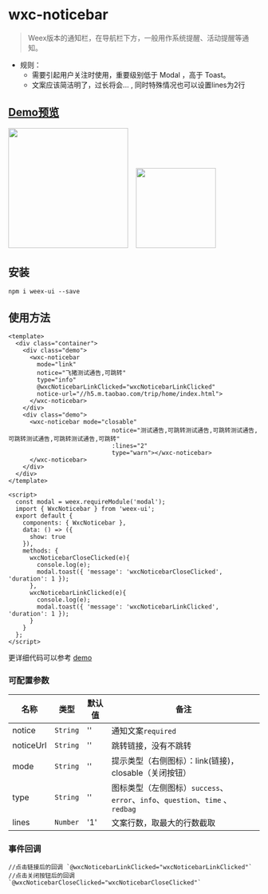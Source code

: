 # wxc-noticebar 

> Weex版本的通知栏，在导航栏下方，一般用作系统提醒、活动提醒等通知。

- 规则：
    - 需要引起用户关注时使用，重要级别低于 Modal ，高于 Toast。
    - 文案应该简洁明了，过长将会... , 同时特殊情况也可以设置lines为2行


## [Demo预览](https://h5.m.taobao.com/trip/wxc-noticebar/index.html?_wx_tpl=https%3A%2F%2Fh5.m.taobao.com%2Ftrip%2Fwxc-noticebar%2Fdemo%2Findex.native-min.js)
<img src="https://gw.alipayobjects.com/zos/rmsportal/OqoNjzRcScxffFCyMpnR.gif" width="240"/>&nbsp;&nbsp;&nbsp;&nbsp;<img src="http://gtms01.alicdn.com/tfs/TB18V3aSpXXXXboXpXXXXXXXXXX-200-200.png" width="160"/>

## 安装

```shell
npm i weex-ui --save
```

## 使用方法

```vue
<template>
  <div class="container">
    <div class="demo">
      <wxc-noticebar
        mode="link"
        notice="飞猪测试通告,可跳转"
        type="info"
        @wxcNoticebarLinkClicked="wxcNoticebarLinkClicked"
        notice-url="//h5.m.taobao.com/trip/home/index.html">
      </wxc-noticebar>
    </div>
    <div class="demo">
      <wxc-noticebar mode="closable"
                             notice="测试通告,可跳转测试通告,可跳转测试通告,可跳转测试通告,可跳转测试通告,可跳转"
                             :lines="2"
                             type="warn"></wxc-noticebar>
      </wxc-noticebar>
    </div>
  </div>
</template>

<script>
  const modal = weex.requireModule('modal');
  import { WxcNoticebar } from 'weex-ui';
  export default {
    components: { WxcNoticebar },
    data: () => ({
      show: true
    }),
    methods: {
      wxcNoticebarCloseClicked(e){
        console.log(e);
        modal.toast({ 'message': 'wxcNoticebarCloseClicked', 'duration': 1 });
      },
      wxcNoticebarLinkClicked(e){
        console.log(e);
        modal.toast({ 'message': 'wxcNoticebarLinkClicked', 'duration': 1 });
      }
    }
  };
</script>

```

更详细代码可以参考 [demo](https://github.com/alibaba/weex-ui/blob/master/example/noticebar/index.vue)


### 可配置参数

| 名称      | 类型     | 默认值   | 备注  |
|-------------|------------|--------|-----|
| notice | `String` | '' | 通知文案`required` |
| noticeUrl | `String` | '' | 跳转链接，没有不跳转 |
| mode | `String` | '' | 提示类型（右侧图标）：link(链接)，closable（关闭按钮） |
| type | `String` | '' | 图标类型（左侧图标）`success`、`error`、`info`、`question`、`time` 、`redbag` |
|  lines | `Number` | '1' | 文案行数，取最大的行数截取 |


### 事件回调

```
//点击链接后的回调 `@wxcNoticebarLinkClicked="wxcNoticebarLinkClicked"`
//点击关闭按钮后的回调`@wxcNoticebarCloseClicked="wxcNoticebarCloseClicked"`
```

